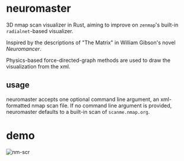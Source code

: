 # neuromaster
3D nmap scan visualizer in Rust, aiming to improve on `zenmap`'s built-in `radialnet`-based visualizer.

Inspired by the descriptions of "The Matrix" in William Gibson's novel _Neuromancer_.

Physics-based force-directed-graph methods are used to draw the visualization from the xml.

## usage

neuromaster accepts one optional command line argument, an xml-formatted nmap scan file.
If no command line argument is provided, neuromaster defaults to a built-in scan of `scanme.nmap.org`.

# demo
![nm-scr](https://user-images.githubusercontent.com/77865363/220438442-7f461607-f9c8-476a-a469-cf6ce43daf5e.png)
